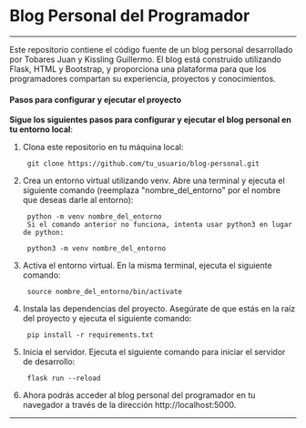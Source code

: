 # Blog Personal del Programador
---
Este repositorio contiene el código fuente de un blog personal desarrollado por Tobares Juan y Kissling Guillermo. El blog está construido utilizando Flask, HTML y Bootstrap, y proporciona una plataforma para que los programadores compartan su experiencia, proyectos y conocimientos.

#### Pasos para configurar y ejecutar el proyecto

**Sigue los siguientes pasos para configurar y ejecutar el blog personal en tu entorno local**:

1. Clona este repositorio en tu máquina local:

        git clone https://github.com/tu_usuario/blog-personal.git
2. Crea un entorno virtual utilizando venv. Abre una terminal y ejecuta el siguiente comando (reemplaza "nombre_del_entorno" por el nombre que deseas darle al entorno):

        python -m venv nombre_del_entorno
        Si el comando anterior no funciona, intenta usar python3 en lugar de python:

        python3 -m venv nombre_del_entorno
3. Activa el entorno virtual. En la misma terminal, ejecuta el siguiente comando:

        source nombre_del_entorno/bin/activate
4. Instala las dependencias del proyecto. Asegúrate de que estás en la raíz del proyecto y ejecuta el siguiente comando:

        pip install -r requirements.txt

5. Inicia el servidor. Ejecuta el siguiente comando para iniciar el servidor de desarrollo:

        flask run --reload
6. Ahora podrás acceder al blog personal del programador en tu navegador a través de la dirección http://localhost:5000.

---